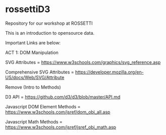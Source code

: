 # rossettiD3
Repository for our workshop at ROSSETTI

This is an introduction to opensource data.

Important Links are below:

ACT 1: DOM Manipulation

SVG Attributes = https://www.w3schools.com/graphics/svg_reference.asp

Comprehensive SVG Attributes = https://developer.mozilla.org/en-US/docs/Web/SVG/Attribute

Remove (Intro to Methods)

D3 API = https://github.com/d3/d3/blob/master/API.md

Javascript DOM Element Methods = https://www.w3schools.com/jsref/dom_obj_all.asp

Javascript Math Methods = https://www.w3schools.com/jsref/jsref_obj_math.asp


